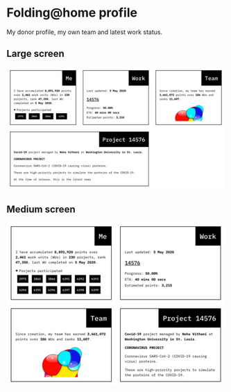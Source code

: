 # Folding@home profile
My donor profile, my own team and latest work status.

## Large screen
![Large screen](screenshot.png)

## Medium screen
![Medium screen](screenshot-md.png)
